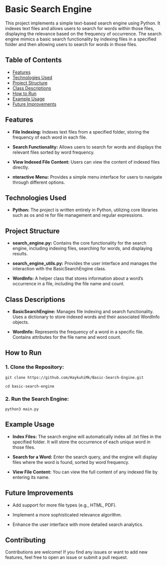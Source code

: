 # Basic Search Engine

This project implements a simple text-based search engine using Python. It indexes text files and allows users to search for words within those files, displaying the relevance based on the frequency of occurrence. The search engine mimics a basic search functionality by indexing files in a specified folder and then allowing users to search for words in those files.

## Table of Contents

- [Features](#features)
- [Technologies Used](#technologies-used)
- [Project Structure](#project-structure)
- [Class Descriptions](#class-descriptions)
- [How to Run](#how-to-run)
- [Example Usage](#example-usage)
- [Future Improvements](#future-improvements)

## Features
- **File Indexing:** Indexes text files from a specified folder, storing the frequency of each word in each file.

- **Search Functionality:** Allows users to search for words and displays the relevant files sorted by word frequency.

- **View Indexed File Content:** Users can view the content of indexed files directly.

- **nteractive Menu:** Provides a simple menu interface for users to navigate through different options.

## Technologies Used
- **Python:** The project is written entirely in Python, utilizing core libraries such as os and re for file management and regular expressions.

## Project Structure
- **search_engine.py:** Contains the core functionality for the search engine, including indexing files, searching for words, and displaying results.

- **search_engine_utils.py:** Provides the user interface and manages the interaction with the BasicSearchEngine class.

- **WordInfo:** A helper class that stores information about a word’s occurrence in a file, including the file name and count.

## Class Descriptions
- **BasicSearchEngine:** Manages file indexing and search functionality.
Uses a dictionary to store indexed words and their associated WordInfo objects.

- **WordInfo:** Represents the frequency of a word in a specific file.
Contains attributes for the file name and word count.
## How to Run
### 1. Clone the Repository:
```git clone https://github.com/HaykuhiMk/Basic-Search-Engine.git```

```cd basic-search-engine```

### 2. Run the Search Engine:
```python3 main.py```

## Example Usage
- **Index Files:**
The search engine will automatically index all .txt files in the specified folder.
It will store the occurrence of each unique word in those files.

- **Search for a Word:**
Enter the search query, and the engine will display files where the word is found, sorted by word frequency.

- **View File Content:**
You can view the full content of any indexed file by entering its name.

## Future Improvements
- Add support for more file types (e.g., HTML, PDF).

- Implement a more sophisticated relevance algorithm.

- Enhance the user interface with more detailed search analytics.

## Contributing
Contributions are welcome! If you find any issues or want to add new features, feel free to open an issue or submit a pull request.

